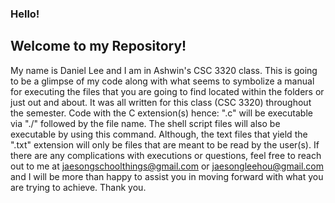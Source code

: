### Hello! 
## Welcome to my Repository!
My name is Daniel Lee and I am in Ashwin's CSC 3320 class.
This is going to be a glimpse of my code along with what seems to symbolize a manual for executing the files that you are going to find located within the folders or just out and about.
It was all written for this class (CSC 3320) throughout the semester. 
Code with the C extension(s) hence: ".c" will be executable via "./" followed by the file name.
The shell script files will also be executable by using this command. 
Although, the text files that yield the ".txt" extension will only be files that are meant to be read by the user(s).
If there are any complications with executions or questions, feel free to reach out to me at jaesongschoolthings@gmail.com or jaesongleehou@gmail.com and I will be more than happy to assist you in moving forward with what you are trying to achieve.
Thank you.
